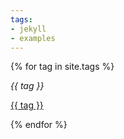 ```yaml
---
tags:
- jekyll
- examples
---
```


{% for tag in site.tags %}

<em>{{ tag }}</em>

<a href="{{ site.baseurl }}/tags#{{ tag | slugize }}">{{ tag }}</a>

{% endfor %}

